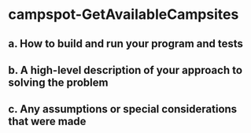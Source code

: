 # campspot-GetAvailableCampsites

## a. How to build and run your program and tests


## b. A high-level description of your approach to solving the problem


## c. Any assumptions or special considerations that were made
